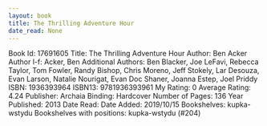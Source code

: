 ```yaml
---
layout: book
title: The Thrilling Adventure Hour
date_read: None
---
```


Book Id: 17691605
Title: The Thrilling Adventure Hour
Author: Ben Acker
Author l-f: Acker, Ben
Additional Authors: Ben Blacker, Joe LeFavi, Rebecca Taylor, Tom Fowler, Randy Bishop, Chris Moreno, Jeff Stokely, Lar Desouza, Evan Larson, Natalie Nourigat, Evan Doc Shaner, Joanna Estep, Joel Priddy
ISBN: 1936393964
ISBN13: 9781936393961
My Rating: 0
Average Rating: 4.24
Publisher: Archaia
Binding: Hardcover
Number of Pages: 136
Year Published: 2013
Date Read: 
Date Added: 2019/10/15
Bookshelves: kupka-wstydu
Bookshelves with positions: kupka-wstydu (#204)

